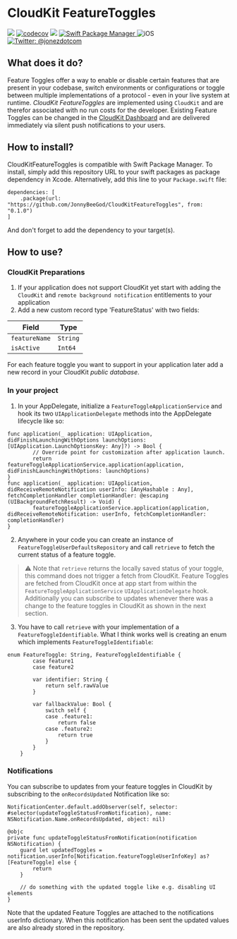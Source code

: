 # CloudKit FeatureToggles

![](https://github.com/JonnyBeeGod/CloudKitFeatureToggles/workflows/Swift/badge.svg)
[![codecov](https://codecov.io/gh/JonnyBeeGod/CloudKitFeatureToggles/branch/master/graph/badge.svg?token=y21zGNAsLL)](https://codecov.io/gh/JonnyBeeGod/CloudKitFeatureToggles)
<img src="https://img.shields.io/badge/Swift-5.1-orange.svg" />
<a href="https://swift.org/package-manager">
    <img src="https://img.shields.io/badge/swiftpm-compatible-brightgreen.svg?style=flat" alt="Swift Package Manager" />
</a>
<img src="https://img.shields.io/badge/platforms-iOS-brightgreen.svg?style=flat" alt="iOS" />
<a href="https://twitter.com/jonezdotcom">
    <img src="https://img.shields.io/badge/twitter-@jonezdotcom-blue.svg?style=flat" alt="Twitter: @jonezdotcom" />
</a>

## What does it do?
Feature Toggles offer a way to enable or disable certain features that are present in your codebase, switch environments or configurations or toggle between multiple implementations of a protocol - even in your live system at runtime. *CloudKit FeatureToggles* are implemented using `CloudKit` and are therefor associated with no run costs for the developer. Existing Feature Toggles can be changed in the [CloudKit Dashboard](https://icloud.developer.apple.com/dashboard/) and are delivered immediately via silent push notifications to your users.

## How to install?
CloudKitFeatureToggles is compatible with Swift Package Manager. To install, simply add this repository URL to your swift packages as package dependency in Xcode. 
Alternatively, add this line to your `Package.swift` file:

```
dependencies: [
    .package(url: "https://github.com/JonnyBeeGod/CloudKitFeatureToggles", from: "0.1.0")
]
```

And don't forget to add the dependency to your target(s). 

## How to use?

### CloudKit Preparations
1. If your application does not support CloudKit yet start with adding the `CloudKit` and `remote background notification` entitlements to your application
2. Add a new custom record type 'FeatureStatus' with two fields:

| Field | Type |
| --- | --- |
| `featureName` | `String` |
| `isActive` | `Int64` |

For each feature toggle you want to support in your application later add a new record in your CloudKit *public database*. 

### In your project
1. In your AppDelegate, initialize a `FeatureToggleApplicationService` and hook its two `UIApplicationDelegate` methods into the AppDelegate lifecycle like so: 

```
func application(_ application: UIApplication, didFinishLaunchingWithOptions launchOptions: [UIApplication.LaunchOptionsKey: Any]?) -> Bool {
        // Override point for customization after application launch.
        return featureToggleApplicationService.application(application, didFinishLaunchingWithOptions: launchOptions)
}
func application(_ application: UIApplication, didReceiveRemoteNotification userInfo: [AnyHashable : Any], fetchCompletionHandler completionHandler: @escaping (UIBackgroundFetchResult) -> Void) {
        featureToggleApplicationService.application(application, didReceiveRemoteNotification: userInfo, fetchCompletionHandler: completionHandler)
}

```
2. Anywhere in your code you can create an instance of `FeatureToggleUserDefaultsRepository` and call `retrieve` to fetch the current status of a feature toggle.

> :warning: Note that `retrieve` returns the locally saved status of your toggle, this command does not trigger a fetch from CloudKit. Feature Toggles are fetched from CloudKit once at app start from within the `FeatureToggleApplicationService` `UIApplicationDelegate` hook. Additionally you can subscribe to updates whenever there was a change to the feature toggles in CloudKit as shown in the next section. 

3. You have to call `retrieve` with your implementation of a `FeatureToggleIdentifiable`. What I think works well is creating an enum which implements `FeatureToggleIdentifiable`:

```
enum FeatureToggle: String, FeatureToggleIdentifiable {
        case feature1
        case feature2
        
        var identifier: String {
            return self.rawValue
        }
        
        var fallbackValue: Bool {
            switch self {
            case .feature1:
                return false
            case .feature2:
                return true
            }
        }
    }
``` 
### Notifications

You can subscribe to updates from your feature toggles in CloudKit by subscribing to the `onRecordsUpdated` Notification like so:

```
NotificationCenter.default.addObserver(self, selector: #selector(updateToggleStatusFromNotification), name: NSNotification.Name.onRecordsUpdated, object: nil)
```

```
@objc
private func updateToggleStatusFromNotification(notification NSNotification) {
    guard let updatedToggles = notification.userInfo[Notification.featureToggleUserInfoKey] as? [FeatureToggle] else {
        return
    }
    
    // do something with the updated toggle like e.g. disabling UI elements 
}
```

Note that the updated Feature Toggles are attached to the notifications userInfo dictionary. When this notification has been sent the updated values are also already stored in the repository.   
